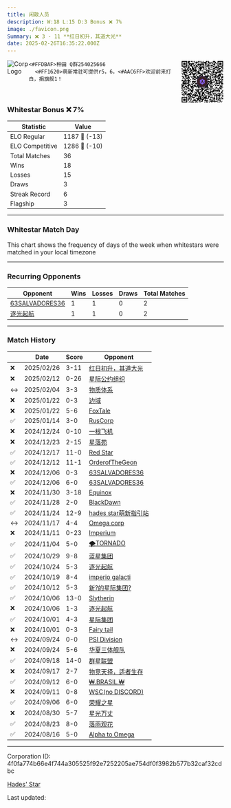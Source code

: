 ```yaml
---
title: ​闲散人员
description: W:18 L:15 D:3 Bonus ❌ 7%
image: ./favicon.png
Summary: ❌ 3 - 11 **红日初升，其道大光**
date: 2025-02-26T16:35:22.000Z
---
```

<head>
<link rel="icon" type="image/x-icon" href="./favicon.ico">
</head>
<img align="left" width="50" height="50" src="./favicon.ico" alt="Corp Logo"><img align="right" width="100" height="100" src="./qr.png" alt="QR Code">

```
<#FFDBAF>种田 Q群254025666                                              
  <#FF1620>萌新常驻可提供r5，6，<#AAC6FF>欢迎前来打白，捐旗舰1！
```
<br>

### Whitestar Bonus ❌ 7%

| Statistic | Value |
| --- | --- |
| ELO Regular | 1187 🔻  (-13)|
| ELO Competitive | 1286 🔻  (-10)|
| Total Matches | 36 |
| Wins | 18 |
| Losses | 15 |
| Draws | 3 |
| Streak Record | 6 |
| Flagship | 3 |

---

### Whitestar Match Day

This chart shows the frequency of days of the week when whitestars were matched in your local timezone

<!-- Load Chart.js from jsDelivr CDN -->
<script src="https://cdn.jsdelivr.net/npm/chart.js@4.0.1"></script>

<!-- Create a canvas element where the chart will be rendered -->
<canvas id="myChart" width="400" height="200"></canvas>

<!-- JavaScript code to render the bar chart -->
<script>
    document.addEventListener("DOMContentLoaded", function() {
        // Ensure scanTime is an array; if empty, handle accordingly
        let timestamps = [1740155722,1738968001,1738255290,1737089954,1737079738,1736407336,1734576488,1734529660,1734030874,1733538580,1733093347,1733079865,1732512209,1732376486,1732057764,1731429530,1730890713,1730290024,1729781576,1729334734,1728873730,1728293662,1727785779,1727784876,1727324511,1727318502,1726760499,1726748476,1726234751,1726146048,1725739186,1725641218,1725171553,1724626142,1723973420,1723372086];

        const fontColor = 'rgba(64, 128, 160, 1)';

        // Function to convert Unix timestamps to day of the week (0=Sunday, 6=Saturday)
        function getDayOfWeek(timestamp) {
            return new Date(timestamp * 1000).getDay();
        }

        // Initialize an array to count occurrences for each day of the week
        let dayCounts = [0, 0, 0, 0, 0, 0, 0];

        // Populate the dayCounts array based on the scanTime data
        timestamps.forEach(ts => {
            let dayOfWeek = getDayOfWeek(ts);
            dayCounts[dayOfWeek]++;
        });

        // Chart.js configuration for the bar chart
        const data = {
            labels: ['Sunday', 'Monday', 'Tuesday', 'Wednesday', 'Thursday', 'Friday', 'Saturday'],
            datasets: [{
                data: dayCounts,
                backgroundColor: [
                    'rgba(0, 191, 255, 0.2)',   // Deep Sky Blue (Sunday)
                    'rgba(135, 206, 250, 0.2)', // Light Sky Blue (Monday)
                    'rgba(173, 216, 230, 0.2)', // Light Blue (Tuesday)
                    'rgba(214, 236, 243, 0.2)', // Custom light blue (Wednesday)
                    'rgba(173, 216, 230, 0.2)', // Light Blue (Thursday)
                    'rgba(135, 206, 250, 0.2)', // Light Sky Blue (Friday)
                    'rgba(0, 191, 255, 0.2)'    // Deep Sky Blue (Saturday)
                ],
                borderColor: [
                    'rgba(0, 191, 255, 1)',
                    'rgba(135, 206, 250, 1)',
                    'rgba(173, 216, 230, 1)',
                    'rgba(214, 236, 243, 1)',
                    'rgba(173, 216, 230, 1)',
                    'rgba(135, 206, 250, 1)',
                    'rgba(0, 191, 255, 1)'
                ],
                borderWidth: 1,
                minBarLength: 5
            }]
        };

        const config = {
            type: 'bar',
            data: data,
            options: {
                scales: {
                    y: {
                        beginAtZero: true,
                        ticks: {
                            stepSize: 1,
                            color: fontColor
                        },
                        grid: {
                            color: 'rgba(255, 255, 255, 0.2)'
                        }
                    },
                    x: {
                        ticks: {
                            color: fontColor
                        },
                        grid: {
                            display: false 
                        }
                    }
                },
                plugins: {
                    legend: {
                        display: false
                    }
                }
            }
        };

        // Render the chart
        const ctx = document.getElementById('myChart').getContext('2d');
        const myChart = new Chart(ctx, config);
    });
</script>
    
---
### Recurring Opponents

| Opponent | Wins | Losses | Draws | Total Matches |
| --- | --- | --- | --- | --- |
| [63SALVADORES36](https://ws.tsl.rocks/corp/ac4e1665a51bdd039d04798e56c3bd85b526c57cf7015fd400b6c8d8ccd959a3/) | 1 | 1 | 0 | 2 |
| [逐光起航](https://ws.tsl.rocks/corp/e6bb076aa209101b5fa1cbc40a614c241d71ab5eca143c733b81aed6302455e8/) | 1 | 1 | 0 | 2 |

---
### Match History

|  | Date | Score | Opponent |
| --- | --- | --- | --- |
| ❌ | 2025/02/26 | 3-11 | [红日初升，其道大光](https://ws.tsl.rocks/corp/1be1009eb158cf7402aa36511acaab9c9400d087f4d4ee443f768ccb6b163921/) |
| ❌ | 2025/02/12 | 0-26 | [星际公约组织](https://ws.tsl.rocks/corp/72e8750bccc297a8a97c53745622d1acc8a59cc5cb7618e58ce5bb12f98849d0/) |
| ↔️ | 2025/02/04 | 3-3 | [物质体系](https://ws.tsl.rocks/corp/4f43f77265b1dd577d390b9ea0189d557843856f0c16081b2e97e6e701e86c39/) |
| ❌ | 2025/01/22 | 0-3 | [边域](https://ws.tsl.rocks/corp/b982530486b86a4944af4474183f3fa6aca9db7a2a4195c018930f68d6ede865/) |
| ❌ | 2025/01/22 | 5-6 | [FoxTale](https://ws.tsl.rocks/corp/5c64a00667d690f695d9dd90c073b5113f126e33cbdaa03a3c3e62ceca843b2c/) |
| ✅ | 2025/01/14 | 3-0 | [RusCorp](https://ws.tsl.rocks/corp/544204b2df584af397df626d2db7a02ffcd3e18d0f4198e51a505a38b47218d4/) |
| ❌ | 2024/12/24 | 0-10 | [一根飞机](https://ws.tsl.rocks/corp/459077a8d857a7bd7ee9caafa2c5ed27ac2416d2280965dd22d4293302cb9de0/) |
| ❌ | 2024/12/23 | 2-15 | [星落苑](https://ws.tsl.rocks/corp/6f9fa67d0699c2b71d30145d66e2765594c160992a9fe79a3fb0738eaab2e78c/) |
| ✅ | 2024/12/17 | 11-0 | [Red Star](https://ws.tsl.rocks/corp/779114322d677f05c7451cf2323327bd6ff62ec9513ba922e38578b0813f3bad/) |
| ✅ | 2024/12/12 | 11-1 | [OrderofTheGeon](https://ws.tsl.rocks/corp/85f6a14e4f7488eb8134ea422522636da92d121d81297b3018e1e69fac907762/) |
| ❌ | 2024/12/06 | 0-3 | [63SALVADORES36](https://ws.tsl.rocks/corp/ac4e1665a51bdd039d04798e56c3bd85b526c57cf7015fd400b6c8d8ccd959a3/) |
| ✅ | 2024/12/06 | 6-0 | [63SALVADORES36](https://ws.tsl.rocks/corp/ac4e1665a51bdd039d04798e56c3bd85b526c57cf7015fd400b6c8d8ccd959a3/) |
| ❌ | 2024/11/30 | 3-18 | [Equinox](https://ws.tsl.rocks/corp/d6f4702c0a85549d019474868a68ecc1a6c546d73fa31f9336ee639a906ff0fe/) |
| ✅ | 2024/11/28 | 2-0 | [BlackDawn](https://ws.tsl.rocks/corp/b12d5631f98a29cefd5c3fbacb19307ed0e64d58b58eb768856e5a22434676d9/) |
| ✅ | 2024/11/24 | 12-9 | [hades star萌新指引站](https://ws.tsl.rocks/corp/06feef105195a4e2ec026c0e3e2c62fce31204dfe6be8e4b26863935efbf8a50/) |
| ↔️ | 2024/11/17 | 4-4 | [Omega corp](https://ws.tsl.rocks/corp/17140be6e5915edf2d09ebcf246a7c2650cf39def04823c9a04bdf81ff8fc38e/) |
| ❌ | 2024/11/11 | 0-23 | [Imperium](https://ws.tsl.rocks/corp/9e2ab6b52a6e6684059b31f08966101f380a17c9a782d2a39434093e835fb17d/) |
| ✅ | 2024/11/04 | 5-0 | [🌪TORNADO](https://ws.tsl.rocks/corp/df15d02d32c67d60995e68d6c4197c23b340a0a985f04280563d8d07bd4536fa/) |
| ✅ | 2024/10/29 | 9-8 | [蓝星集团](https://ws.tsl.rocks/corp/9d718b80beaf9682ccde175169372b72f70b75bb593770762dfc9e990cbd098a/) |
| ✅ | 2024/10/24 | 5-3 | [逐光起航](https://ws.tsl.rocks/corp/e6bb076aa209101b5fa1cbc40a614c241d71ab5eca143c733b81aed6302455e8/) |
| ✅ | 2024/10/19 | 8-4 | [imperio galacti](https://ws.tsl.rocks/corp/53a1ca8088f875a7b4ba2199b1059595e3034594188eb4717bc045a64e1dcdd2/) |
| ✅ | 2024/10/12 | 5-3 | [新?的星际集团?](https://ws.tsl.rocks/corp/22bf8dd694333c9c627c373b02fed1704094cf10e94618c1f79feaef53183e7e/) |
| ✅ | 2024/10/06 | 13-0 | [Slytherin](https://ws.tsl.rocks/corp/735830d4008f77aa6eca6830b6cba02e5decb3eaed66ab3305b7e39c0bf0c489/) |
| ❌ | 2024/10/06 | 1-3 | [逐光起航](https://ws.tsl.rocks/corp/e6bb076aa209101b5fa1cbc40a614c241d71ab5eca143c733b81aed6302455e8/) |
| ✅ | 2024/10/01 | 4-3 | [星际集团](https://ws.tsl.rocks/corp/67927cef3b9a4d68a6d2c19566471f1b50b33eb4591df40d9631d6b6759db55c/) |
| ❌ | 2024/10/01 | 0-3 | [Fairy tail](https://ws.tsl.rocks/corp/44e6a82c06b84bc5579df0e42bc462f36313b0060861d25228856930f6c19eac/) |
| ↔️ | 2024/09/24 | 0-0 | [PSI Division](https://ws.tsl.rocks/corp/b6549a4c0bb6981743707147c9f2ff90fbe8fc246d19b363ed45489c8d71fc63/) |
| ❌ | 2024/09/24 | 5-6 | [华夏三体舰队](https://ws.tsl.rocks/corp/a457b1d7612cdff92b655d33cf4ffd72b38aa796525cf0432423cfd0d01c6cf9/) |
| ✅ | 2024/09/18 | 14-0 | [群星联盟](https://ws.tsl.rocks/corp/9b52999ef6fd3e408347334f34c792155b405eead69b509cbc68fd14520ace95/) |
| ❌ | 2024/09/17 | 2-7 | [物竞天择，适者生存](https://ws.tsl.rocks/corp/37d348d8b1c6a4ff8594f28196a593a0ba8fb565b62b6bbcc6dae46c2de660cf/) |
| ✅ | 2024/09/12 | 6-0 | [₩\.BRASIL\.₩](https://ws.tsl.rocks/corp/ff7f01b2f1db7b9c75e49da4c7367325905c020eba282a97f69f33d8c19419aa/) |
| ❌ | 2024/09/11 | 0-8 | [WSC\(no DISCORD\)](https://ws.tsl.rocks/corp/d15ca51c4f5ca0bf259101e7243117d8270dd8f264ecd4a7f6f694d2b98c7919/) |
| ✅ | 2024/09/06 | 6-0 | [荣耀之星](https://ws.tsl.rocks/corp/4334fd4d4ffbc89487deaec7bb38025aba46209b810578436882be271fdbff23/) |
| ❌ | 2024/08/30 | 5-7 | [星光万丈](https://ws.tsl.rocks/corp/92ad2a305a74e168b57771140461b4d226e1e8cac17b4f77027d5a67ead5fa1d/) |
| ✅ | 2024/08/23 | 8-0 | [落雨观花](https://ws.tsl.rocks/corp/565a6d89fc5107e86669d7f8910a1c4ae1fbb156fa0b5e81dbc917c341cc9ff0/) |
| ✅ | 2024/08/16 | 5-0 | [Alpha to Omega](https://ws.tsl.rocks/corp/2b3694014264240c8c0d1bb6a20e9d120dff2b6680c98b4e06e34bfd489f9da6/) |

---
Corporation ID: 4f0fa774b66e4f744a305525f92e7252205ae754df0f3982b577b32caf32cdbc

[Hades' Star](https://www.hadesstar.com)
<script src="/assets/localtime.js"></script>
<div>
  Last updated: <span class="last-updated-date" data-unix-time="1740587722"></span>
</div>